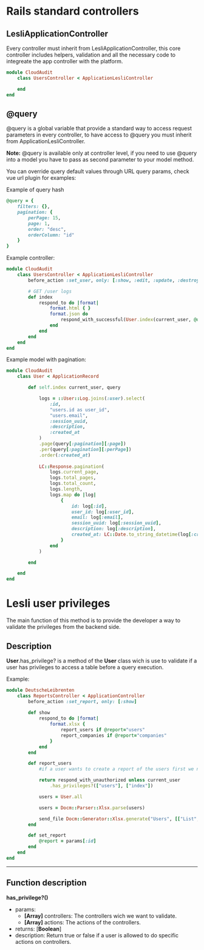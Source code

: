 

# Rails standard controllers

## LesliApplicationController
Every controller must inherit from LesliApplicationController, this core controller includes helpers, validation and all the necessary code to integreate the app controller with the platform.

```ruby
module CloudAudit
    class UsersController < ApplicationLesliController

    end
end
```


## @query
@query is a global variable that provide a standard way to access request parameters in every controller, to have access to @query you must inherit from ApplicationLesliController.  

__Note:__ @query is available only at controller level, if you need to use @query into a model you have to pass as second parameter to your model method.  

You can override query default values through URL query params, check vue url plugin for examples:

Example of query hash

```ruby
@query = {
    filters: {},
    pagination: {
        perPage: 15,
        page: 1,
        order: "desc",
        orderColumn: "id"
    }
}
```

Example controller: 

```ruby
module CloudAudit
    class UsersController < ApplicationLesliController
        before_action :set_user, only: [:show, :edit, :update, :destroy]

        # GET /user logs
        def index
            respond_to do |format|
                format.html { }
                format.json do
                    respond_with_successful(User.index(current_user, @query))
                end
            end
        end
    end
end
```

Example model with pagination:

```ruby
module CloudAudit
    class User < ApplicationRecord

        def self.index current_user, query

            logs = ::User::Log.joins(:user).select(
                :id,
                "users.id as user_id",
                "users.email",
                :session_uuid,
                :description,
                :created_at
            )
            .page(query[:pagination][:page])
            .per(query[:pagination][:perPage])
            .order(:created_at)
            
            LC::Response.pagination(
                logs.current_page,
                logs.total_pages,
                logs.total_count,
                logs.length,
                logs.map do |log|
                    {
                        id: log[:id],
                        user_id: log[:user_id],
                        email: log[:email],
                        session_uuid: log[:session_uuid],
                        description: log[:description],
                        created_at: LC::Date.to_string_datetime(log[:created_at])
                    }
                end
            )

        end

    end
end
```





# Lesli user privileges
The main function of this method is to provide the developer a way to validate the privileges from the backend side.



## Description
**User**.has_privilege? is a method of the **User** class wich is use to validate if a user has privileges to access a table before a query execution.  

Example:  

```ruby
module DeutscheLeibrenten
    class ReportsController < ApplicationController
        before_action :set_report, only: [:show]
    
        def show
            respond_to do |format|
                format.xlsx {
                    report_users if @report="users"
                    report_companies if @report="companies"
                }
            end
        end

        def report_users
            #if a user wants to create a report of the users first we need to validate that he can do the action

            return respond_with_unauthorized unless current_user
                .has_privileges?(["users"], ["index"])

            users = User.all

            users = Docm::Parser::Xlsx.parse(users)

            send_file Docm::Generator::Xlsx.generate("Users", [["List", users]]) 
        end

        def set_report
            @report = params[:id]
        end
    end
end
```
<hr>

## Function description

**has_privilege?()**
- params:
    - **[Array]** controllers: The controllers wich we want to validate.
    - **[Array]** actions:  The actions of the controllers.
- returns: [**Boolean**] 
- description:  Return true or false if a user is allowed to do specific actions on controllers. 
